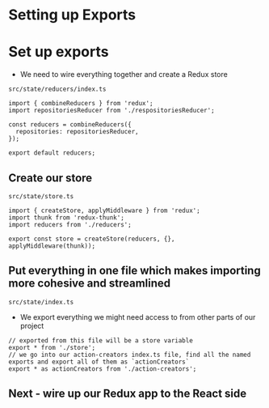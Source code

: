 # Setting up Exports
# Set up exports
* We need to wire everything together and create a Redux store

`src/state/reducers/index.ts`

```
import { combineReducers } from 'redux';
import repositoriesReducer from './respositoriesReducer';

const reducers = combineReducers({
  repositories: repositoriesReducer,
});

export default reducers;
```

## Create our store
`src/state/store.ts`

```
import { createStore, applyMiddleware } from 'redux';
import thunk from 'redux-thunk';
import reducers from './reducers';

export const store = createStore(reducers, {}, applyMiddleware(thunk));
```

## Put everything in one file which makes importing more cohesive and streamlined
`src/state/index.ts`

* We export everything we might need access to from other parts of our project

```
// exported from this file will be a store variable
export * from './store';
// we go into our action-creators index.ts file, find all the named exports and export all of them as `actionCreators`
export * as actionCreators from './action-creators';
```

## Next - wire up our Redux app to the React side
